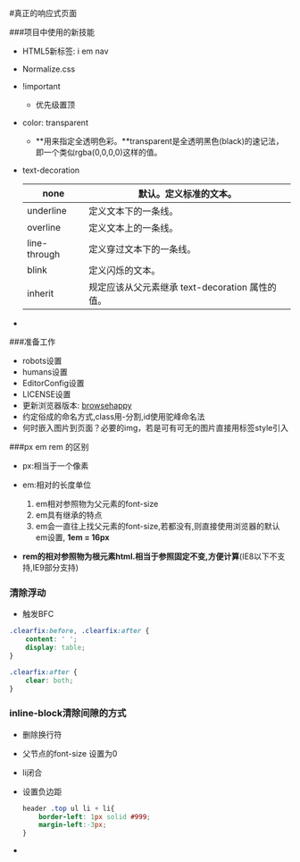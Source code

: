 #真正的响应式页面

###项目中使用的新技能
* HTML5新标签: i em nav

* Normalize.css

* !important

  * 优先级置顶

* color: transparent

  * **用来指定全透明色彩。**transparent是全透明黑色(black)的速记法，即一个类似rgba(0,0,0,0)这样的值。

* text-decoration

  | none         | 默认。定义标准的文本。                      |
  | ------------ | -------------------------------- |
  | underline    | 定义文本下的一条线。                       |
  | overline     | 定义文本上的一条线。                       |
  | line-through | 定义穿过文本下的一条线。                     |
  | blink        | 定义闪烁的文本。                         |
  | inherit      | 规定应该从父元素继承 text-decoration 属性的值。 |

* ​


###准备工作

* robots设置
* humans设置
* EditorConfig设置
* LICENSE设置
* 更新浏览器版本: [browsehappy](https://browsehappy.com/)
* 约定俗成的命名方式,class用-分割,id使用驼峰命名法
* 何时嵌入图片到页面？必要的img，若是可有可无的图片直接用标签style引入

###px em rem 的区别
* px:相当于一个像素
* em:相对的长度单位

    1. em相对参照物为父元素的font-size
    2. em具有继承的特点 
    3. em会一直往上找父元素的font-size,若都没有,则直接使用浏览器的默认em设置,
        **1em = 16px**
* **rem的相对参照物为根元素html.相当于参照固定不变,方便计算**(IE8以下不支持,IE9部分支持)

### 清除浮动

* 触发BFC

```CSS
.clearfix:before, .clearfix:after {
    content: ' ';
    display: table;
}

.clearfix:after {
    clear: both;
}
```

### inline-block清除间隙的方式

* 删除换行符

* 父节点的font-size 设置为0

* li闭合

* 设置负边距

  ```CSS
  header .top ul li + li{
      border-left: 1px solid #999;
      margin-left:-3px;
  }
  ```

* ​
